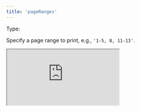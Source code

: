 ```yaml
---
title: 'pageRanges'
---
```


Type: <Type children='<string>'/><br/>

Specify a page range to print, e.g., `'1-5, 8, 11-13'`.

<Iframe
  src="https://api.microlink.io/?url=https://stripe.com&pdf&landscape&embed=pdf.url&pageRanges=1-1"
/>

<MultiCodeEditor languages={{
  Shell: `microlink https://stripe.com&pdf&landscape`,
  'Node.js': `const mql = require('@microlink/mql')
 
module.exports = async () => {
  const { status, data, response } = await mql(
    'https://stripe.com'. { 
      pdf: true,
      landscape: true,
      pageRanges: '1-1'
  })
  console.log(status, data)
}
  `
  }} 
/>

If you want to print just one page, specify it as range, e.g., `'1-1'`.
